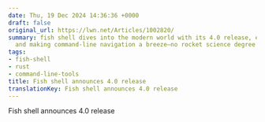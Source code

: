 ```yaml
---
date: Thu, 19 Dec 2024 14:36:36 +0000
draft: false
original_url: https://lwn.net/Articles/1002820/
summary: fish shell dives into the modern world with its 4.0 release, embracing Rust
  and making command-line navigation a breeze—no rocket science degree required!
tags:
- fish-shell
- rust
- command-line-tools
title: Fish shell announces 4.0 release
translationKey: Fish shell announces 4.0 release
---
```


Fish shell announces 4.0 release